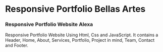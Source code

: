 # Responsive Portfolio Bellas Artes

### Responsive Portfolio Website Alexa
Responsive Portfolio Website Using Html, Css and JavaScript. It contains a Header, Home, About, Services, Portfolio, Project in mind, Team, Contact and Footer.

